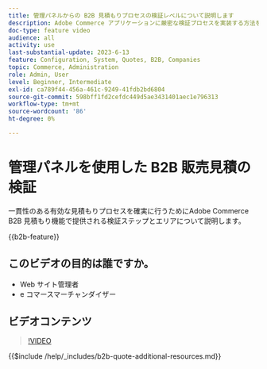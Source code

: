 ```yaml
---
title: 管理パネルからの B2B 見積もりプロセスの検証レベルについて説明します
description: Adobe Commerce アプリケーションに厳密な検証プロセスを実装する方法を説明します。  このビデオチュートリアルでは、Adobe Commerce管理パネルでの検証プロセスを実演し、引用符で囲まれた手順が有効で一貫性があることを確認します
doc-type: feature video
audience: all
activity: use
last-substantial-update: 2023-6-13
feature: Configuration, System, Quotes, B2B, Companies
topic: Commerce, Administration
role: Admin, User
level: Beginner, Intermediate
exl-id: ca789f44-456a-461c-9249-41fdb2bd6804
source-git-commit: 598bff1fd2cefdc449d5ae3431401aec1e796313
workflow-type: tm+mt
source-wordcount: '86'
ht-degree: 0%

---
```


# 管理パネルを使用した B2B 販売見積の検証

一貫性のある有効な見積もりプロセスを確実に行うためにAdobe Commerce B2B 見積もり機能で提供される検証ステップとエリアについて説明します。

{{b2b-feature}}

## このビデオの目的は誰ですか。

- Web サイト管理者
- e コマースマーチャンダイザー

## ビデオコンテンツ

>[!VIDEO](https://video.tv.adobe.com/v/3420413?learn=on)

{{$include /help/_includes/b2b-quote-additional-resources.md}}
